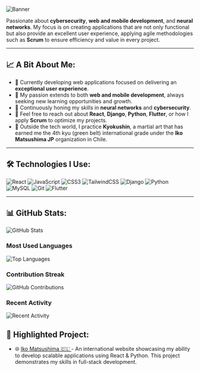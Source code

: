 ![Banner](https://drive.google.com/uc?export=view&id=1N8mSuyDspEZDzqUDRmc3COsou2UklJRa)

Passionate about **cybersecurity**, **web and mobile development**, and **neural networks**. My focus is on creating applications that are not only functional but also provide an excellent user experience, applying agile methodologies such as **Scrum** to ensure efficiency and value in every project.

---

## 📈 A Bit About Me:

- 🔭 Currently developing web applications focused on delivering an **exceptional user experience**.
- 📱 My passion extends to both **web and mobile development**, always seeking new learning opportunities and growth.
- 🌱 Continuously honing my skills in **neural networks** and **cybersecurity**.
- 💬 Feel free to reach out about **React**, **Django**, **Python**, **Flutter**, or how I apply **Scrum** to optimize my projects.
- 🥋 Outside the tech world, I practice **Kyokushin**, a martial art that has earned me the 4th kyu (green belt) international grade under the **Iko Matsushima JP** organization in Chile.

---

## 🛠️ Technologies I Use:

![React](https://img.shields.io/badge/React-61DAFB?style=for-the-badge&logo=react&logoColor=white)
![JavaScript](https://img.shields.io/badge/JavaScript-F7DF1E?style=for-the-badge&logo=javascript&logoColor=black)
![CSS3](https://img.shields.io/badge/CSS3-1572B6?style=for-the-badge&logo=css3&logoColor=white)
![TailwindCSS](https://img.shields.io/badge/TailwindCSS-38B2AC?style=for-the-badge&logo=tailwind-css&logoColor=white)
![Django](https://img.shields.io/badge/Django-092E20?style=for-the-badge&logo=django&logoColor=white)
![Python](https://img.shields.io/badge/Python-3776AB?style=for-the-badge&logo=python&logoColor=white)
![MySQL](https://img.shields.io/badge/MySQL-4479A1?style=for-the-badge&logo=mysql&logoColor=white)
![Git](https://img.shields.io/badge/Git-F05032?style=for-the-badge&logo=git&logoColor=white)
![Flutter](https://img.shields.io/badge/Flutter-02569B?style=for-the-badge&logo=flutter&logoColor=white)

---


## 📊 GitHub Stats:

![GitHub Stats](https://github-readme-stats.vercel.app/api?username=JuanVF606&show_icons=true&theme=radical&count_private=true&hide=prs)

### Most Used Languages
![Top Languages](https://github-readme-stats.vercel.app/api/top-langs/?username=JuanVF606&layout=compact&theme=radical&hide=html)

### Contribution Streak
![GitHub Contributions](https://github-readme-streak-stats.herokuapp.com/?user=JuanVF606&theme=radical&hide_border=true)

### Recent Activity
![Recent Activity](https://github-readme-activity-graph.cyclic.app/graph?username=JuanVF606&theme=radical&hide_border=true)

## 🚀 Highlighted Project:

- 🌐 [Iko Matsushima 🇨🇱 ](http://www.ikomatsushima.cl) - An international website showcasing my ability to develop scalable applications using React & Python. This project demonstrates my skills in full-stack development.


